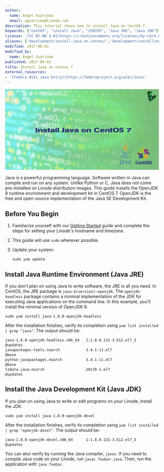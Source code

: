 ```yaml
---
author:
  name: Angel Guarisma
  email: aguarisma@linode.com
description: This tutorial shows how to install Java on CentOS 7.
keywords: ["CentOS", "install Java", "CENTOS", "Java JRE", "Java JDK"]
license: '[CC BY-ND 4.0](https://creativecommons.org/licenses/by-nd/4.0)'
aliases: ['development/install-java-on-centos/','development/installing-java-on-centos/']
modified: 2017-06-01
modified_by:
  name: Angel Guarisma
published: 2017-06-01
title: Install Java on Centos 7
external_resources:
- '[Fedora Wiki Java Entry](https://fedoraproject.org/wiki/Java)'
---
```


![Install Java on CentOS 7](/docs/assets/install-java-on-centos-7-title-graphic.jpg "Install Java on CentOS 7")

Java is a powerful programming language. Software written in Java can compile and run on any system. Unlike Python or C, Java does not come pre-installed on Linode distribution images. This guide installs the OpenJDK 8 runtime environment and development kit in CentOS 7. OpenJDK is the free and open-source implementation of the Java SE Development Kit.

## Before You Begin

1.  Familiarize yourself with our [Getting Started](/docs/getting-started) guide and complete the steps for setting your Linode's hostname and timezone.

2.  This guide will use `sudo` wherever possible.

3.  Update your system:

		sudo yum update

## Install Java Runtime Environment (Java JRE)

If you don't plan on using Java to write software, the JRE is all you need. In CentOS, the JRE package is `java-$(version)-openjdk`. The `openjdk-headless` package contains a minimal implementation of the JDK for executing Java applications on the command line. In this example, you'll install the minimal version of OpenJDK 8.

	sudo yum install java-1.8.0-openjdk-headless

After the installation finishes, verify its completion using `yum list installed | grep "java"`. The output should be:

    java-1.8.0-openjdk-headless.x86_64   1:1.8.0.131-3.b12.el7_3           @updates
    javapackages-tools.noarch            3.4.1-11.el7                      @base
    python-javapackages.noarch           3.4.1-11.el7                      @base
    tzdata-java.noarch                   2017b-1.el7                       @updates

## Install the Java Development Kit (Java JDK)

If you plan on using Java to write or edit programs on your Linode, install the JDK.

    sudo yum install java-1.8.0-openjdk-devel

After the installation finishes, verify its completion using `yum list installed | grep "openjdk-devel"`. The output should be:

    java-1.8.0-openjdk-devel.x86_64      1:1.8.0.131-3.b12.el7_3           @updates

You can also verify by running the Java compiler, `javac`. If you need to compile Java code on your Linode, run `javac foobar.java`. Then, run the application with `java foobar`.
